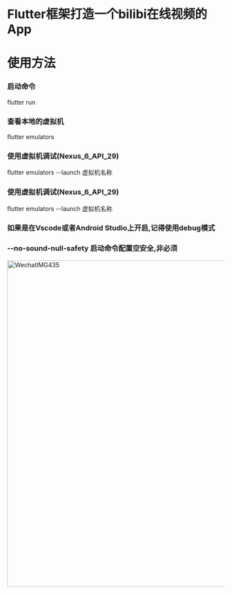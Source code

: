 # Flutter框架打造一个bilibi在线视频的App
 


# 使用方法
### 启动命令
flutter run

### 查看本地的虚拟机
flutter emulators

### 使用虚拟机调试(Nexus_6_API_29)
flutter emulators --launch  虚拟机名称


### 使用虚拟机调试(Nexus_6_API_29)
flutter emulators --launch  虚拟机名称

 
 
### 如果是在Vscode或者Android Studio上开启,记得使用debug模式


### --no-sound-null-safety  启动命令配置空安全,非必须

 
<img width="754" alt="WechatIMG435" src="https://user-images.githubusercontent.com/38428992/145833773-bf3f2d48-9229-4a60-99a0-7b681a955b15.png">
 
